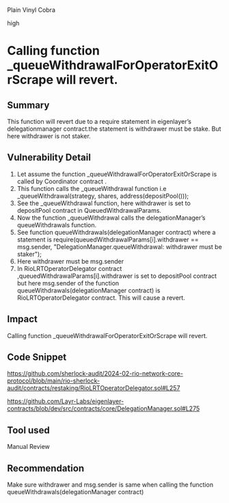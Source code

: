 Plain Vinyl Cobra

high

# Calling function _queueWithdrawalForOperatorExitOrScrape  will revert.

## Summary
This function will revert due to a require statement in eigenlayer’s delegationmanager contract.the statement is withdrawer must be stake. But here withdrawer is not staker.


## Vulnerability Detail
1. Let assume the function  _queueWithdrawalForOperatorExitOrScrape is called by Coordinator contract .
2. This function calls the _queueWithdrawal function i.e _queueWithdrawal(strategy, shares, address(depositPool()));
3.  See the  _queueWithdrawal function, here  withdrawer is set to  depositPool contract in QueuedWithdrawalParams.
4. Now the function _queueWithdrawal calls the delegationManager’s queueWithdrawals function.
5. See  function queueWithdrawals(delegationManager contract) where a statement is require(queuedWithdrawalParams[i].withdrawer == msg.sender, "DelegationManager.queueWithdrawal: withdrawer must be staker");
6. Here withdrawer must be msg.sender
7. In RioLRTOperatorDelegator contract ,queuedWithdrawalParams[i].withdrawer is set to depositPool contract  but here msg.sender of the function queueWithdrawals(delegationManager contract) is RioLRTOperatorDelegator contract. This will cause a revert.

## Impact
Calling function _queueWithdrawalForOperatorExitOrScrape  will revert.

## Code Snippet
https://github.com/sherlock-audit/2024-02-rio-network-core-protocol/blob/main/rio-sherlock-audit/contracts/restaking/RioLRTOperatorDelegator.sol#L257

https://github.com/Layr-Labs/eigenlayer-contracts/blob/dev/src/contracts/core/DelegationManager.sol#L275

## Tool used

Manual Review

## Recommendation
Make sure withdrawer and msg.sender is same when calling the  function queueWithdrawals(delegationManager contract)
